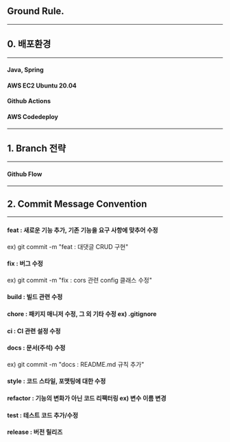 ## Ground Rule.
--------------
## 0. 배포환경
-----------
#### Java, Spring
#### AWS EC2 Ubuntu 20.04

#### Github Actions
#### AWS Codedeploy


-------
## 1.  Branch 전략
-----------
#### Github Flow

--------
## 2. Commit Message Convention
----------

#### feat : 새로운 기능 추가, 기존 기능을 요구 사항에 맞추어 수정
ex) git commit -m "feat : 대댓글 CRUD 구현"
#### fix : 버그 수정
ex) git commit -m "fix : cors 관련 config 클래스 수정"
#### build : 빌드 관련 수정
#### chore : 패키지 매니저 수정, 그 외 기타 수정 ex) .gitignore
#### ci : CI 관련 설정 수정
#### docs : 문서(주석) 수정
ex) git commit -m "docs : README.md 규칙 추가"
#### style : 코드 스타일, 포맷팅에 대한 수정
#### refactor : 기능의 변화가 아닌 코드 리팩터링 ex) 변수 이름 변경
#### test : 테스트 코드 추가/수정
#### release : 버전 릴리즈